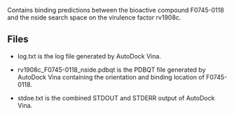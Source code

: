 Contains binding predictions between the bioactive compound F0745-0118 and the nside search space on the virulence factor rv1908c.

## Files

- log.txt is the log file generated by AutoDock Vina.

- rv1908c_F0745-0118_nside.pdbqt is the PDBQT file generated by AutoDock Vina containing the orientation and binding location of F0745-0118.

- stdoe.txt is the combined STDOUT and STDERR output of AutoDock Vina.

